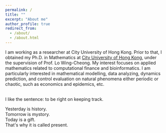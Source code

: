 ```yaml
---
permalink: /
title: ""
excerpt: "About me"
author_profile: true
redirect_from: 
  - /about/
  - /about.html
---
```


I am working as a researcher at City University of Hong Kong. Prior to that, I obtained my Ph.D. in Mathematics at [City University of Hong Kong](https://www.cityu.edu.hk/), under the supervision of Prof. Lo Wing-Cheong. My interest focuses on applied mathematics related to computational finance and bioinformatics. I am particularly interested in mathematical modelling, data analyzing, dynamics prediction, and control evaluation on natural phenomena either periodic or chaotic, such as economics and epidemics, etc. <br> <br> 





I like the sentence: to be right on keeping track. <br>

Yesterday is history. <br>
Tomorrow is mystory. <br>
Today is a gift. <br>
That's why it is called present.

